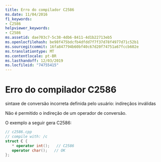 ```yaml
---
title: Erro do compilador C2586
ms.date: 11/04/2016
f1_keywords:
- C2586
helpviewer_keywords:
- C2586
ms.assetid: dae703c7-5c38-4db6-8411-4d1b22713eb5
ms.openlocfilehash: be98f475bdcfb4dfdd7f7f37d78f4977d71c52b1
ms.sourcegitcommit: 16fa847794b60bf40c67d20f74751a67fccb602e
ms.translationtype: MT
ms.contentlocale: pt-BR
ms.lasthandoff: 12/03/2019
ms.locfileid: "74755415"
---
```

# <a name="compiler-error-c2586"></a>Erro do compilador C2586

sintaxe de conversão incorreta definida pelo usuário: indireçãos inválidas

Não é permitido o indireção de um operador de conversão.

O exemplo a seguir gera C2586:

```cpp
// c2586.cpp
// compile with: /c
struct C {
   * operator int();   // C2586
   operator char();   // OK
};
```
